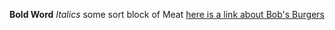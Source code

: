 **Bold Word**
*Italics*
some sort block of Meat
[here is a link about Bob's Burgers](http://en.wikipedia.org/wiki/Bob's_Burgers)